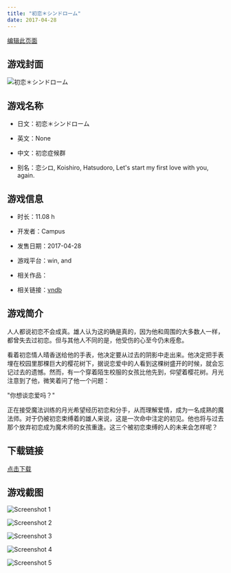 ```yaml
---
title: "初恋＊シンドローム"
date: 2017-04-28
---
```

[编辑此页面](https://github.com/ACG-3/ADV3-source/blob/main/source/_posts/%E5%88%9D%E6%81%8B%EF%BC%8A%E3%82%B7%E3%83%B3%E3%83%89%E3%83%AD%E3%83%BC%E3%83%A0.md)

## 游戏封面

![初恋＊シンドローム](https%3A//pan.timero.xyz/onedrive/img_lib_001/%E5%88%9D%E6%81%8B%EF%BC%8A%E3%82%B7%E3%83%B3%E3%83%89%E3%83%AD%E3%83%BC%E3%83%A0_cover.avif)


## 游戏名称

- 日文：初恋＊シンドローム
- 英文：None
- 中文：初恋症候群

- 别名：恋シロ, Koishiro, Hatsudoro, Let's start my first love with you, again.


## 游戏信息

- 时长：11.08 h
- 开发者：Campus
- 发售日期：2017-04-28
- 游戏平台：win, and
- 相关作品：

- 相关链接：[vndb](https://vndb.org/v20432)


## 游戏简介

人人都说初恋不会成真。雄人认为这的确是真的，因为他和周围的大多数人一样，都曾失去过初恋。但与其他人不同的是，他受伤的心至今仍未痊愈。

看着初恋情人晴香送给他的手表，他决定要从过去的阴影中走出来。他决定把手表埋在校园里那棵巨大的樱花树下，据说恋爱中的人看到这棵树盛开的时候，就会忘记过去的遗憾。然而，有一个穿着陌生校服的女孩比他先到，仰望着樱花树。月光注意到了他，微笑着问了他一个问题：

"你想谈恋爱吗？"

正在接受魔法训练的月光希望经历初恋和分手，从而理解爱情，成为一名成熟的魔法师。对于仍被初恋束缚着的雄人来说，这是一次命中注定的初见。他也将与过去那个放弃初恋成为魔术师的女孩重逢。这三个被初恋束缚的人的未来会怎样呢？




## 下载链接

[点击下载](https://pan.timero.xyz/onedrive/adv_lib_001/%E5%88%9D%E6%81%8B%EF%BC%8A%E3%82%B7%E3%83%B3%E3%83%89%E3%83%AD%E3%83%BC%E3%83%A0)


## 游戏截图


![Screenshot 1](https%3A//pan.timero.xyz/onedrive/img_lib_001/%E5%88%9D%E6%81%8B%EF%BC%8A%E3%82%B7%E3%83%B3%E3%83%89%E3%83%AD%E3%83%BC%E3%83%A0_Screenshot_1.avif)

![Screenshot 2](https%3A//pan.timero.xyz/onedrive/img_lib_001/%E5%88%9D%E6%81%8B%EF%BC%8A%E3%82%B7%E3%83%B3%E3%83%89%E3%83%AD%E3%83%BC%E3%83%A0_Screenshot_2.avif)

![Screenshot 3](https%3A//pan.timero.xyz/onedrive/img_lib_001/%E5%88%9D%E6%81%8B%EF%BC%8A%E3%82%B7%E3%83%B3%E3%83%89%E3%83%AD%E3%83%BC%E3%83%A0_Screenshot_3.avif)

![Screenshot 4](https%3A//pan.timero.xyz/onedrive/img_lib_001/%E5%88%9D%E6%81%8B%EF%BC%8A%E3%82%B7%E3%83%B3%E3%83%89%E3%83%AD%E3%83%BC%E3%83%A0_Screenshot_4.avif)

![Screenshot 5](https%3A//pan.timero.xyz/onedrive/img_lib_001/%E5%88%9D%E6%81%8B%EF%BC%8A%E3%82%B7%E3%83%B3%E3%83%89%E3%83%AD%E3%83%BC%E3%83%A0_Screenshot_5.avif)


